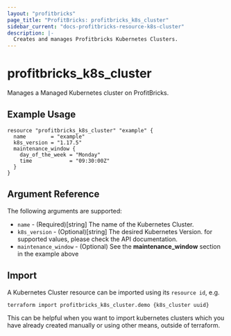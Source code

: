 ```yaml
---
layout: "profitbricks"
page_title: "ProfitBricks: profitbricks_k8s_cluster"
sidebar_current: "docs-profitbricks-resource-k8s-cluster"
description: |-
  Creates and manages Profitbricks Kubernetes Clusters.
---
```


# profitbricks_k8s_cluster

Manages a Managed Kubernetes cluster on ProfitBricks.

## Example Usage

```hcl
resource "profitbricks_k8s_cluster" "example" {
  name        = "example"
  k8s_version = "1.17.5"
  maintenance_window {
    day_of_the_week = "Monday"
    time            = "09:30:00Z"
  }
}
```

## Argument Reference

The following arguments are supported:

- `name` - (Required)[string] The name of the Kubernetes Cluster.
- `k8s_version` - (Optional)[string] The desired Kubernetes Version. for supported values, please check the API documentation.
- `maintenance_window` - (Optional) See the **maintenance_window** section in the example above

## Import

A Kubernetes Cluster resource can be imported using its `resource id`, e.g.

```shell
terraform import profitbricks_k8s_cluster.demo {k8s_cluster uuid}
```

This can be helpful when you want to import kubernetes clusters which you have already created manually or using other means, outside of terraform.

